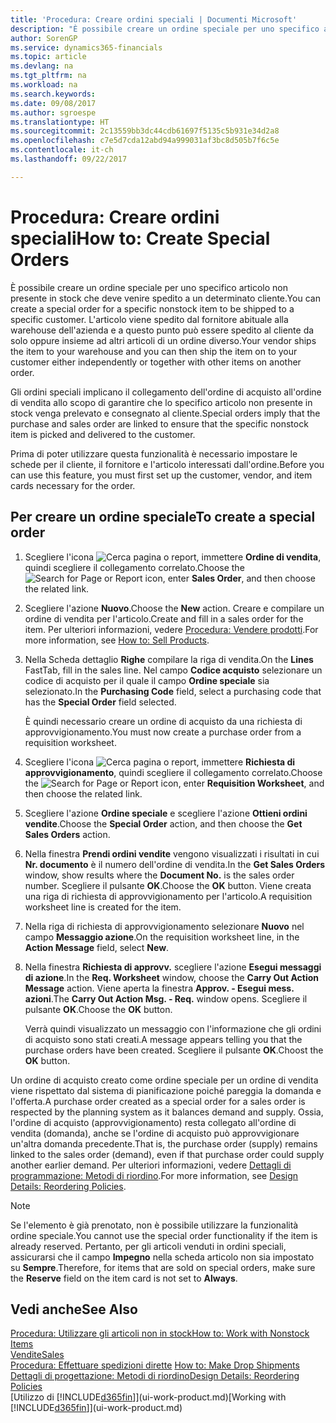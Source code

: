 ```yaml
---
title: 'Procedura: Creare ordini speciali | Documenti Microsoft'
description: "È possibile creare un ordine speciale per uno specifico articolo non presente in stock che deve venire spedito a un determinato cliente. L'articolo viene spedito dal fornitore abituale alla warehouse dell'azienda e a questo punto può essere spedito al cliente da solo oppure insieme ad altri articoli di un ordine diverso."
author: SorenGP
ms.service: dynamics365-financials
ms.topic: article
ms.devlang: na
ms.tgt_pltfrm: na
ms.workload: na
ms.search.keywords: 
ms.date: 09/08/2017
ms.author: sgroespe
ms.translationtype: HT
ms.sourcegitcommit: 2c13559bb3dc44cdb61697f5135c5b931e34d2a8
ms.openlocfilehash: c7e5d7cda12abd94a999031af3bc8d505b7f6c5e
ms.contentlocale: it-ch
ms.lasthandoff: 09/22/2017

---
```

# <a name="how-to-create-special-orders"></a><span data-ttu-id="3b84c-104">Procedura: Creare ordini speciali</span><span class="sxs-lookup"><span data-stu-id="3b84c-104">How to: Create Special Orders</span></span>
<span data-ttu-id="3b84c-105">È possibile creare un ordine speciale per uno specifico articolo non presente in stock che deve venire spedito a un determinato cliente.</span><span class="sxs-lookup"><span data-stu-id="3b84c-105">You can create a special order for a specific nonstock item to be shipped to a specific customer.</span></span> <span data-ttu-id="3b84c-106">L'articolo viene spedito dal fornitore abituale alla warehouse dell'azienda e a questo punto può essere spedito al cliente da solo oppure insieme ad altri articoli di un ordine diverso.</span><span class="sxs-lookup"><span data-stu-id="3b84c-106">Your vendor ships the item to your warehouse and you can then ship the item on to your customer either independently or together with other items on another order.</span></span>  

<span data-ttu-id="3b84c-107">Gli ordini speciali implicano il collegamento dell'ordine di acquisto all'ordine di vendita allo scopo di garantire che lo specifico articolo non presente in stock venga prelevato e consegnato al cliente.</span><span class="sxs-lookup"><span data-stu-id="3b84c-107">Special orders imply that the purchase and sales order are linked to ensure that the specific nonstock item is picked and delivered to the customer.</span></span>  

<span data-ttu-id="3b84c-108">Prima di poter utilizzare questa funzionalità è necessario impostare le schede per il cliente, il fornitore e l'articolo interessati dall'ordine.</span><span class="sxs-lookup"><span data-stu-id="3b84c-108">Before you can use this feature, you must first set up the customer, vendor, and item cards necessary for the order.</span></span>  

## <a name="to-create-a-special-order"></a><span data-ttu-id="3b84c-109">Per creare un ordine speciale</span><span class="sxs-lookup"><span data-stu-id="3b84c-109">To create a special order</span></span>  
1.  <span data-ttu-id="3b84c-110">Scegliere l'icona ![Cerca pagina o report](media/ui-search/search_small.png "icona Cerca pagina o report"), immettere **Ordine di vendita**, quindi scegliere il collegamento correlato.</span><span class="sxs-lookup"><span data-stu-id="3b84c-110">Choose the ![Search for Page or Report](media/ui-search/search_small.png "Search for Page or Report icon") icon, enter **Sales Order**, and then choose the related link.</span></span>  
2. <span data-ttu-id="3b84c-111">Scegliere l'azione **Nuovo**.</span><span class="sxs-lookup"><span data-stu-id="3b84c-111">Choose the **New** action.</span></span> <span data-ttu-id="3b84c-112">Creare e compilare un  ordine di vendita per l'articolo.</span><span class="sxs-lookup"><span data-stu-id="3b84c-112">Create and fill in a  sales order for the item.</span></span> <span data-ttu-id="3b84c-113">Per ulteriori informazioni, vedere [Procedura: Vendere prodotti](sales-how-sell-products.md).</span><span class="sxs-lookup"><span data-stu-id="3b84c-113">For more information, see [How to: Sell Products](sales-how-sell-products.md).</span></span>
3.  <span data-ttu-id="3b84c-114">Nella Scheda dettaglio **Righe** compilare la riga di vendita.</span><span class="sxs-lookup"><span data-stu-id="3b84c-114">On the **Lines** FastTab, fill in the sales line.</span></span> <span data-ttu-id="3b84c-115">Nel campo **Codice acquisto** selezionare un codice di acquisto per il quale il campo **Ordine speciale** sia selezionato.</span><span class="sxs-lookup"><span data-stu-id="3b84c-115">In the **Purchasing Code** field, select a purchasing code that has the **Special Order** field selected.</span></span>

    <span data-ttu-id="3b84c-116">È quindi necessario creare un ordine di acquisto da una richiesta di approvvigionamento.</span><span class="sxs-lookup"><span data-stu-id="3b84c-116">You must now create a purchase order from a requisition worksheet.</span></span>  
4. <span data-ttu-id="3b84c-117">Scegliere l'icona ![Cerca pagina o report](media/ui-search/search_small.png "icona Cerca pagina o report"), immettere **Richiesta di approvvigionamento**, quindi scegliere il collegamento correlato.</span><span class="sxs-lookup"><span data-stu-id="3b84c-117">Choose the ![Search for Page or Report](media/ui-search/search_small.png "Search for Page or Report icon") icon, enter **Requisition Worksheet**, and then choose the related link.</span></span>  
5. <span data-ttu-id="3b84c-118">Scegliere l'azione **Ordine speciale** e scegliere l'azione **Ottieni ordini vendite**.</span><span class="sxs-lookup"><span data-stu-id="3b84c-118">Choose the **Special Order** action, and then choose the **Get Sales Orders** action.</span></span>  
6.  <span data-ttu-id="3b84c-119">Nella finestra **Prendi ordini vendite** vengono visualizzati i risultati in cui **Nr. documento** è il numero dell'ordine di vendita.</span><span class="sxs-lookup"><span data-stu-id="3b84c-119">In the **Get Sales Orders** window, show results where the **Document No.** is the sales order number.</span></span> <span data-ttu-id="3b84c-120">Scegliere il pulsante **OK**.</span><span class="sxs-lookup"><span data-stu-id="3b84c-120">Choose the **OK** button.</span></span> <span data-ttu-id="3b84c-121">Viene creata una riga di richiesta di approvvigionamento per l'articolo.</span><span class="sxs-lookup"><span data-stu-id="3b84c-121">A requisition worksheet line is created for the item.</span></span>  
7.  <span data-ttu-id="3b84c-122">Nella riga di richiesta di approvvigionamento selezionare **Nuovo** nel campo **Messaggio azione**.</span><span class="sxs-lookup"><span data-stu-id="3b84c-122">On the requisition worksheet line, in the **Action Message** field, select **New**.</span></span>  
8.  <span data-ttu-id="3b84c-123">Nella finestra **Richiesta di approvv.** scegliere l'azione **Esegui messaggi di azione**.</span><span class="sxs-lookup"><span data-stu-id="3b84c-123">In the **Req. Worksheet** window, choose the **Carry Out Action Message** action.</span></span> <span data-ttu-id="3b84c-124">Viene aperta la finestra **Approv. - Esegui mess. azioni**.</span><span class="sxs-lookup"><span data-stu-id="3b84c-124">The **Carry Out Action Msg. - Req.** window opens.</span></span> <span data-ttu-id="3b84c-125">Scegliere il pulsante **OK**.</span><span class="sxs-lookup"><span data-stu-id="3b84c-125">Choose the **OK** button.</span></span>  

    <span data-ttu-id="3b84c-126">Verrà quindi visualizzato un messaggio con l'informazione che gli ordini di acquisto sono stati creati.</span><span class="sxs-lookup"><span data-stu-id="3b84c-126">A message appears telling you that the purchase orders have been created.</span></span> <span data-ttu-id="3b84c-127">Scegliere il pulsante **OK**.</span><span class="sxs-lookup"><span data-stu-id="3b84c-127">Choost the **OK** button.</span></span>  

<span data-ttu-id="3b84c-128">Un ordine di acquisto creato come ordine speciale per un ordine di vendita viene rispettato dal sistema di pianificazione poiché pareggia la domanda e l'offerta.</span><span class="sxs-lookup"><span data-stu-id="3b84c-128">A purchase order created as a special order for a sales order is respected by the planning system as it balances demand and supply.</span></span> <span data-ttu-id="3b84c-129">Ossia, l'ordine di acquisto (approvvigionamento) resta collegato all'ordine di vendita (domanda), anche se l'ordine di acquisto può approvvigionare un'altra domanda precedente.</span><span class="sxs-lookup"><span data-stu-id="3b84c-129">That is, the purchase order (supply) remains linked to the sales order (demand), even if that purchase order could supply another earlier demand.</span></span> <span data-ttu-id="3b84c-130">Per ulteriori informazioni, vedere [Dettagli di programmazione: Metodi di riordino](design-details-reservation-order-tracking-and-action-messaging.md).</span><span class="sxs-lookup"><span data-stu-id="3b84c-130">For more information, see [Design Details: Reordering Policies](design-details-reservation-order-tracking-and-action-messaging.md).</span></span>  

> [!NOTE]  
>  <span data-ttu-id="3b84c-131">Se l'elemento è già prenotato, non è possibile utilizzare la funzionalità ordine speciale.</span><span class="sxs-lookup"><span data-stu-id="3b84c-131">You cannot use the special order functionality if the item is already reserved.</span></span> <span data-ttu-id="3b84c-132">Pertanto, per gli articoli venduti in ordini speciali, assicurarsi che il campo **Impegno** nella scheda articolo non sia impostato su **Sempre**.</span><span class="sxs-lookup"><span data-stu-id="3b84c-132">Therefore, for items that are sold on special orders, make sure the **Reserve** field on the item card is not set to **Always**.</span></span>  

## <a name="see-also"></a><span data-ttu-id="3b84c-133">Vedi anche</span><span class="sxs-lookup"><span data-stu-id="3b84c-133">See Also</span></span>  
[<span data-ttu-id="3b84c-134">Procedura: Utilizzare gli articoli non in stock</span><span class="sxs-lookup"><span data-stu-id="3b84c-134">How to: Work with Nonstock Items</span></span>](inventory-how-work-nonstock-items.md)  
[<span data-ttu-id="3b84c-135">Vendite</span><span class="sxs-lookup"><span data-stu-id="3b84c-135">Sales</span></span>](sales-manage-sales.md)  
<span data-ttu-id="3b84c-136">[Procedura: Effettuare spedizioni dirette](sales-how-drop-shipment.md) </span><span class="sxs-lookup"><span data-stu-id="3b84c-136">[How to: Make Drop Shipments](sales-how-drop-shipment.md) </span></span>  
[<span data-ttu-id="3b84c-137">Dettagli di progettazione: Metodi di riordino</span><span class="sxs-lookup"><span data-stu-id="3b84c-137">Design Details: Reordering Policies</span></span>](design-details-reservation-order-tracking-and-action-messaging.md)  
<span data-ttu-id="3b84c-138">[Utilizzo di [!INCLUDE[d365fin](includes/d365fin_md.md)]](ui-work-product.md)</span><span class="sxs-lookup"><span data-stu-id="3b84c-138">[Working with [!INCLUDE[d365fin](includes/d365fin_md.md)]](ui-work-product.md)</span></span>

